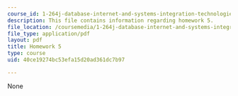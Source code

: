 ```yaml
---
course_id: 1-264j-database-internet-and-systems-integration-technologies-fall-2013
description: This file contains information regarding homework 5.
file_location: /coursemedia/1-264j-database-internet-and-systems-integration-technologies-fall-2013/40ce19274bc53efa15d20ad361dc7b97_MIT1_264JF13_HW5.pdf
file_type: application/pdf
layout: pdf
title: Homework 5
type: course
uid: 40ce19274bc53efa15d20ad361dc7b97

---
```

None